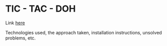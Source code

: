 # TIC - TAC - DOH

Link <a href="#">here</a>

Technologies used, 
the approach taken, 
installation instructions, 
unsolved problems, etc.
